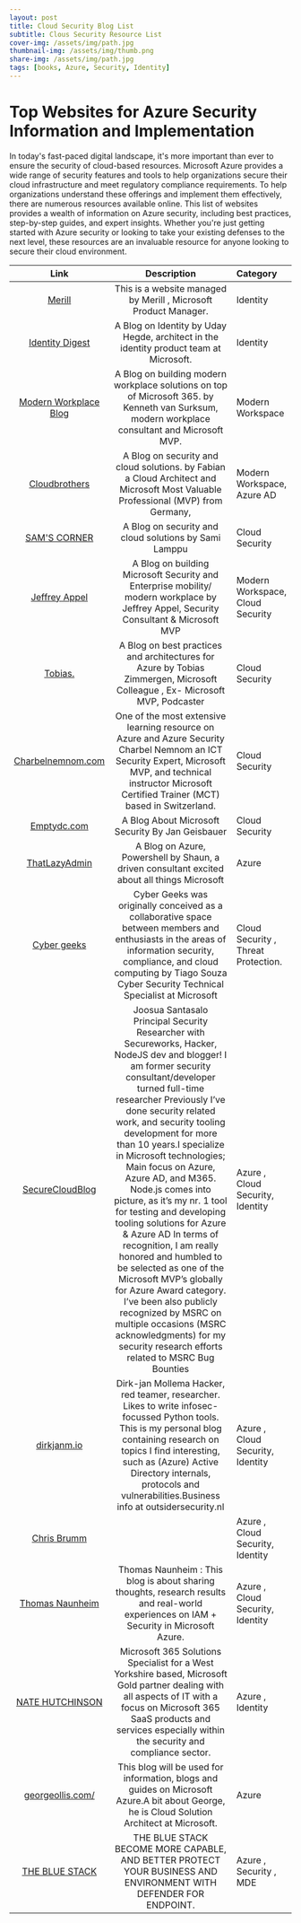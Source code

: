 ```yaml
---
layout: post
title: Cloud Security Blog List
subtitle: Clous Security Resource List
cover-img: /assets/img/path.jpg
thumbnail-img: /assets/img/thumb.png
share-img: /assets/img/path.jpg
tags: [books, Azure, Security, Identity]
---
```


# Top Websites for Azure Security Information and Implementation    


In today's fast-paced digital landscape, it's more important than ever to ensure the security of cloud-based resources. Microsoft Azure provides a wide range of security features and tools to help organizations secure their cloud infrastructure and meet regulatory compliance requirements. To help organizations understand these offerings and implement them effectively, there are numerous resources available online. This list of websites provides a wealth of information on Azure security, including best practices, step-by-step guides, and expert insights. Whether you're just getting started with Azure security or looking to take your existing defenses to the next level, these resources are an invaluable resource for anyone looking to secure their cloud environment.  

  
    
      

 Link | Description |Category|
|:-------------:|:------:|:---------|
[Merill](https://blog.identitydigest.com/)|This is a website managed by Merill , Microsoft Product Manager.| Identity
[Identity Digest](https://blog.identitydigest.com/)| A Blog on Identity by Uday Hegde, architect in the identity product team at Microsoft. | Identity 
[Modern Workplace Blog](https://www.vansurksum.com/)| A Blog on  building modern workplace solutions on top of Microsoft 365. by Kenneth van Surksum, modern workplace consultant and Microsoft MVP. | Modern Workspace
[Cloudbrothers](https://cloudbrothers.info/en/)| A Blog on  security and cloud solutions. by Fabian  a Cloud Architect and Microsoft Most Valuable Professional (MVP) from Germany,  | Modern Workspace, Azure AD
[SAM'S CORNER](https://samilamppu.com/)| A Blog on  security and cloud solutions by Sami Lamppu  | Cloud Security
[Jeffrey Appel](https://jeffreyappel.nl/)| A Blog on  building Microsoft Security and Enterprise mobility/ modern workplace by  Jeffrey Appel, Security Consultant & Microsoft MVP  | Modern Workspace, Cloud Security
[Tobias.](https://zimmergren.net/)| A Blog on  best practices and architectures for Azure by Tobias Zimmergen, Microsoft Colleague , Ex- Microsoft MVP, Podcaster | Cloud Security
[Charbelnemnom.com](https://charbelnemnom.com/)| One of the most extensive learning resource on Azure and Azure Security Charbel Nemnom an ICT Security Expert, Microsoft MVP, and technical instructor Microsoft Certified Trainer (MCT) based in Switzerland. | Cloud Security
[Emptydc.com](https://www.emptydc.com/)| A Blog About Microsoft Security By Jan Geisbauer| Cloud Security
[ThatLazyAdmin](https://www.thatlazyadmin.com/)| A Blog on  Azure, Powershell by Shaun, a driven consultant excited about all things Microsoft | Azure
[Cyber geeks](https://cybergeeks.cloud/)| Cyber ​​Geeks was originally conceived as a collaborative space between members and enthusiasts in the areas of information security, compliance, and cloud computing by Tiago Souza Cyber Security Technical Specialist at Microsoft | Cloud Security , Threat Protection. 
[SecureCloudBlog](https://securecloud.blog/)| Joosua Santasalo Principal Security Researcher with Secureworks, Hacker, NodeJS dev and blogger! I am former security consultant/developer turned full-time researcher Previously I’ve done security related work, and security tooling development for more than 10 years.I specialize in Microsoft technologies; Main focus on Azure, Azure AD, and M365. Node.js comes into picture, as it’s my nr. 1 tool for testing and developing tooling solutions for Azure & Azure AD In terms of recognition, I am really honored and humbled to be selected as one of the Microsoft MVP’s globally for Azure Award category. I’ve been also publicly recognized by MSRC on multiple occasions (MSRC acknowledgments) for my security research efforts related to MSRC Bug Bounties | Azure , Cloud Security, Identity
[dirkjanm.io](dirkjanm.io) |Dirk-jan Mollema Hacker, red teamer, researcher. Likes to write infosec-focussed Python tools. This is my personal blog containing research on topics I find interesting, such as (Azure) Active Directory internals, protocols and vulnerabilities.Business info at outsidersecurity.nl | Azure , Cloud Security, Identity
[Chris Brumm](https://chris-brumm.medium.com/) | | Azure , Cloud Security, Identity
[Thomas Naunheim](https://www.cloud-architekt.net/)|Thomas Naunheim : This blog is about sharing thoughts, research results and real-world experiences on IAM + Security in Microsoft Azure.| Azure , Cloud Security, Identity
[NATE HUTCHINSON](https://www.natehutchinson.co.uk/) | Microsoft 365 Solutions Specialist for a West Yorkshire based, Microsoft Gold partner dealing with all aspects of IT with a focus on Microsoft 365 SaaS products and services especially within the security and compliance sector. | Azure , Identity
[georgeollis.com/](https://www.georgeollis.com/) | This blog will be used for information, blogs and guides on Microsoft Azure.A bit about  George, he is Cloud Solution Architect at Microsoft.| Azure
[THE BLUE STACK](https://thebluestack.com/)| THE BLUE STACK BECOME MORE CAPABLE, AND BETTER PROTECT YOUR BUSINESS AND ENVIRONMENT WITH DEFENDER FOR ENDPOINT.| Azure , Security , MDE

